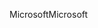 <span data-ttu-id="8a5df-101">Microsoft</span><span class="sxs-lookup"><span data-stu-id="8a5df-101">Microsoft</span></span>